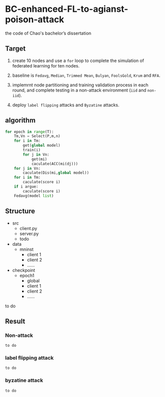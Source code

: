# BC-enhanced-FL-to-agianst-poison-attack
the code of Chao's bachelor’s dissertation

## Target
1. create 10 nodes and use a `for` loop to complete the simulation of federated learning for ten nodes.

2. baseline is `Fedavg`, `Median`, `Trimmed Mean`, `Bulyan`,  `FoolsGold`, `Krum` and `RFA`.

3. implemrnt node partitioning and training validation process in each round, and complete testing in a non-attack environment (`iid` and `non-iid`).

4. deploy `label flipping` attacks and `Byzatine` attacks.

## algorithm
```python 
for epoch in range(T):
    Tm,Vn = Select(P,m,n)
    for i in Tm:
        get(global model)
        train(i)
        for j in Vn:
            get(mi)
            caculate(ACC(mi(dj)))
    for j in Vn:
        caculate(Dis(mi,global model))
    for i in Tm:
        caculate(score i)
    if i argue:
        caculate(score i)
    Fedavg(model list)
```
## Structure
- src
    - client.py
    - server.py
    - todo
- data
    - mninst
        - client 1
        - client 2
        - ……
- checkpoint
    - epoch1
        - global
        - client 1
        - client 2
        - ……

to do


## Result

### Non-attack
    to do
### label flipping attack
    to do
### byzatine attack
    to do

